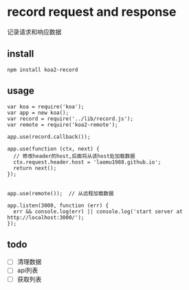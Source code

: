 # record request and response
记录请求和响应数据

## install
```
npm install koa2-record
```

## usage
```
var koa = require('koa');
var app = new koa();
var record = require('../lib/record.js');
var remote = require('koa2-remote');

app.use(record.callback());

app.use(function (ctx, next) {
  // 修改header的host,后面将从该host处加载数据 
  ctx.request.header.host = 'laomu1988.github.io';
  return next();
});


app.use(remote());  // 从远程加载数据

app.listen(3000, function (err) {
  err && console.log(err) || console.log('start server at http://localhost:3000/');
});

```


## todo
* [ ] 清理数据
* [ ] api列表
* [ ] 获取列表
